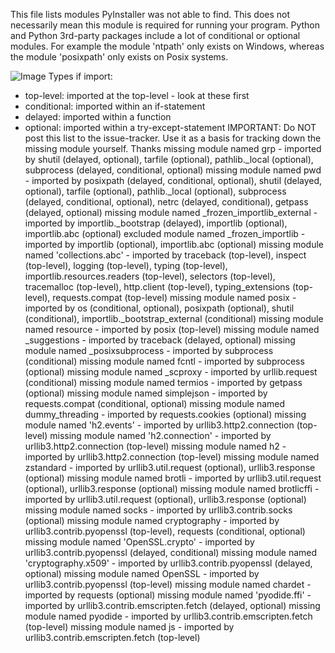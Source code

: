 This file lists modules PyInstaller was not able to find. This does not
necessarily mean this module is required for running your program. Python and
Python 3rd-party packages include a lot of conditional or optional modules. For
example the module 'ntpath' only exists on Windows, whereas the module
'posixpath' only exists on Posix systems.

![Image](https://github.com/user-attachments/assets/d7419ec9-dc67-403f-bf28-8faea5f1f74f)
Types if import:
* top-level: imported at the top-level - look at these first
* conditional: imported within an if-statement
* delayed: imported within a function
* optional: imported within a try-except-statement
IMPORTANT: Do NOT post this list to the issue-tracker. Use it as a basis for
            tracking down the missing module yourself. Thanks
missing module named grp - imported by shutil (delayed, optional), tarfile (optional), pathlib._local (optional), subprocess (delayed, conditional, optional)
missing module named pwd - imported by posixpath (delayed, conditional, optional), shutil (delayed, optional), tarfile (optional), pathlib._local (optional), subprocess (delayed, conditional, optional), netrc (delayed, conditional), getpass (delayed, optional)
missing module named _frozen_importlib_external - imported by importlib._bootstrap (delayed), importlib (optional), importlib.abc (optional)
excluded module named _frozen_importlib - imported by importlib (optional), importlib.abc (optional)
missing module named 'collections.abc' - imported by traceback (top-level), inspect (top-level), logging (top-level), typing (top-level), importlib.resources.readers (top-level), selectors (top-level), tracemalloc (top-level), http.client (top-level), typing_extensions (top-level), requests.compat (top-level)
missing module named posix - imported by os (conditional, optional), posixpath (optional), shutil (conditional), importlib._bootstrap_external (conditional)
missing module named resource - imported by posix (top-level)
missing module named _suggestions - imported by traceback (delayed, optional)
missing module named _posixsubprocess - imported by subprocess (conditional)
missing module named fcntl - imported by subprocess (optional)
missing module named _scproxy - imported by urllib.request (conditional)
missing module named termios - imported by getpass (optional)
missing module named simplejson - imported by requests.compat (conditional, optional)
missing module named dummy_threading - imported by requests.cookies (optional)
missing module named 'h2.events' - imported by urllib3.http2.connection (top-level)
missing module named 'h2.connection' - imported by urllib3.http2.connection (top-level)
missing module named h2 - imported by urllib3.http2.connection (top-level)
missing module named zstandard - imported by urllib3.util.request (optional), urllib3.response (optional)
missing module named brotli - imported by urllib3.util.request (optional), urllib3.response (optional)
missing module named brotlicffi - imported by urllib3.util.request (optional), urllib3.response (optional)
missing module named socks - imported by urllib3.contrib.socks (optional)
missing module named cryptography - imported by urllib3.contrib.pyopenssl (top-level), requests (conditional, optional)
missing module named 'OpenSSL.crypto' - imported by urllib3.contrib.pyopenssl (delayed, conditional)
missing module named 'cryptography.x509' - imported by urllib3.contrib.pyopenssl (delayed, optional)
missing module named OpenSSL - imported by urllib3.contrib.pyopenssl (top-level)
missing module named chardet - imported by requests (optional)
missing module named 'pyodide.ffi' - imported by urllib3.contrib.emscripten.fetch (delayed, optional)
missing module named pyodide - imported by urllib3.contrib.emscripten.fetch (top-level)
missing module named js - imported by urllib3.contrib.emscripten.fetch (top-level)
